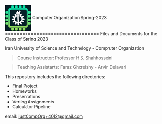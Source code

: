 <img src="https://github.com/IUST-Computer-Organization/.github/blob/main/images/CompOrg_green.png" alt="Image" width="85" height="85" style="vertical-align:middle">
Computer Organization Spring-2023
=================================
Files and Documents for the Class of Spring 2023

Iran University of Science and Technology - Compruter Organization

> Course Instructor: Professor H.S. Shahhosseini

> Teaching Assistants: Faraz Ghoreishy - Arvin Delavari

This repository includes the following directories:
- Final Project
- Homeworks
- Presentations
- Verilog Assignments
- Calculator Pipeline

email: iustCompOrg+4012@gmail.com
